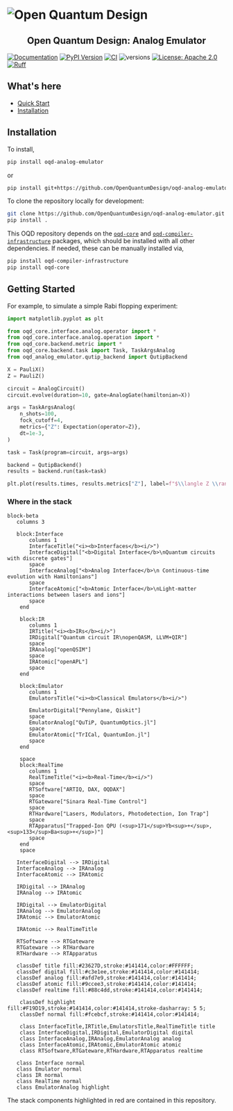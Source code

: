 # ![Open Quantum Design](https://raw.githubusercontent.com/OpenQuantumDesign/oqd-compiler-infrastructure/main/docs/img/oqd-logo-text.png)

<h2 align="center">
    Open Quantum Design: Analog Emulator
</h2>

[![Documentation](https://img.shields.io/badge/documentation-lightblue)](https://docs.openquantumdesign.org/open-quantum-design-analog-emulator)
[![PyPI Version](https://img.shields.io/pypi/v/oqd-analog-emulator)](https://pypi.org/project/oqd-analog-emulator)
[![CI](https://github.com/OpenQuantumDesign/oqd-analog-emulator/actions/workflows/pytest.yml/badge.svg)](https://github.com/OpenQuantumDesign/oqd-analog-emulator/actions/workflows/pytest.yml)
![versions](https://img.shields.io/badge/python-3.10%20%7C%203.11%20%7C%203.12-blue)
[![License: Apache 2.0](https://img.shields.io/badge/license-Apache%202.0-brightgreen.svg)](https://opensource.org/licenses/Apache-2.0)
[![Ruff](https://img.shields.io/endpoint?url=https://raw.githubusercontent.com/astral-sh/ruff/main/assets/badge/v2.json)](https://github.com/astral-sh/ruff)



## What's here

- [Quick Start](#quickstart) <br/>
- [Installation](#installation) <br/>

## Installation <a name="installation"></a>

To install,
```bash
pip install oqd-analog-emulator
```
or
```bash
pip install git+https://github.com/OpenQuantumDesign/oqd-analog-emulator.git
```

To clone the repository locally for development:

```bash
git clone https://github.com/OpenQuantumDesign/oqd-analog-emulator.git
pip install .
```

This OQD repository depends on the [`oqd-core`](https://github.com/OpenQuantumDesign/oqd-core.git)
and [`oqd-compiler-infrastructure`](https://github.com/OpenQuantumDesign/oqd-compiler-infrastructure.git) packages, which should be installed with all other dependencies.
If needed, these can be manually installed via,
```bash
pip install oqd-compiler-infrastructure
pip install oqd-core
```

## Getting Started <a name="Getting Started"></a>

For example, to simulate a simple Rabi flopping experiment:

```python
import matplotlib.pyplot as plt

from oqd_core.interface.analog.operator import *
from oqd_core.interface.analog.operation import *
from oqd_core.backend.metric import *
from oqd_core.backend.task import Task, TaskArgsAnalog
from oqd_analog_emulator.qutip_backend import QutipBackend

X = PauliX()
Z = PauliZ()

circuit = AnalogCircuit()
circuit.evolve(duration=10, gate=AnalogGate(hamiltonian=X))

args = TaskArgsAnalog(
    n_shots=100,
    fock_cutoff=4,
    metrics={"Z": Expectation(operator=Z)},
    dt=1e-3,
)

task = Task(program=circuit, args=args)

backend = QutipBackend()
results = backend.run(task=task)

plt.plot(results.times, results.metrics["Z"], label=f"$\\langle Z \\rangle$")
```

### Where in the stack
```mermaid
block-beta
   columns 3

   block:Interface
       columns 1
       InterfaceTitle("<i><b>Interfaces</b><i/>")
       InterfaceDigital["<b>Digital Interface</b>\nQuantum circuits with discrete gates"]
       space
       InterfaceAnalog["<b>Analog Interface</b>\n Continuous-time evolution with Hamiltonians"]
       space
       InterfaceAtomic["<b>Atomic Interface</b>\nLight-matter interactions between lasers and ions"]
       space
    end

    block:IR
       columns 1
       IRTitle("<i><b>IRs</b><i/>")
       IRDigital["Quantum circuit IR\nopenQASM, LLVM+QIR"]
       space
       IRAnalog["openQSIM"]
       space
       IRAtomic["openAPL"]
       space
    end

    block:Emulator
       columns 1
       EmulatorsTitle("<i><b>Classical Emulators</b><i/>")

       EmulatorDigital["Pennylane, Qiskit"]
       space
       EmulatorAnalog["QuTiP, QuantumOptics.jl"]
       space
       EmulatorAtomic["TrICal, QuantumIon.jl"]
       space
    end

    space
    block:RealTime
       columns 1
       RealTimeTitle("<i><b>Real-Time</b><i/>")
       space
       RTSoftware["ARTIQ, DAX, OQDAX"]
       space
       RTGateware["Sinara Real-Time Control"]
       space
       RTHardware["Lasers, Modulators, Photodetection, Ion Trap"]
       space
       RTApparatus["Trapped-Ion QPU (<sup>171</sup>Yb<sup>+</sup>, <sup>133</sup>Ba<sup>+</sup>)"]
       space
    end
    space

   InterfaceDigital --> IRDigital
   InterfaceAnalog --> IRAnalog
   InterfaceAtomic --> IRAtomic

   IRDigital --> IRAnalog
   IRAnalog --> IRAtomic

   IRDigital --> EmulatorDigital
   IRAnalog --> EmulatorAnalog
   IRAtomic --> EmulatorAtomic

   IRAtomic --> RealTimeTitle

   RTSoftware --> RTGateware
   RTGateware --> RTHardware
   RTHardware --> RTApparatus

   classDef title fill:#23627D,stroke:#141414,color:#FFFFFF;
   classDef digital fill:#c3e1ee,stroke:#141414,color:#141414;
   classDef analog fill:#afd7e9,stroke:#141414,color:#141414;
   classDef atomic fill:#9ccee3,stroke:#141414,color:#141414;
   classDef realtime fill:#88c4dd,stroke:#141414,color:#141414;

    classDef highlight fill:#F19D19,stroke:#141414,color:#141414,stroke-dasharray: 5 5;
    classDef normal fill:#fcebcf,stroke:#141414,color:#141414;

    class InterfaceTitle,IRTitle,EmulatorsTitle,RealTimeTitle title
    class InterfaceDigital,IRDigital,EmulatorDigital digital
    class InterfaceAnalog,IRAnalog,EmulatorAnalog analog
    class InterfaceAtomic,IRAtomic,EmulatorAtomic atomic
    class RTSoftware,RTGateware,RTHardware,RTApparatus realtime

   class Interface normal
   class Emulator normal
   class IR normal
   class RealTime normal
   class EmulatorAnalog highlight
```
The stack components highlighted in red are contained in this repository.

